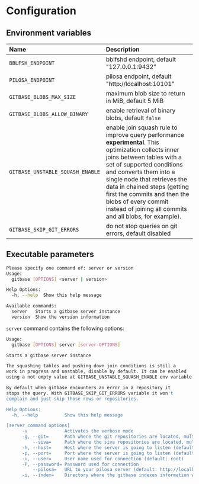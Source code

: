 # Configuration

## Environment variables

| Name                             | Description                                         |
|:---------------------------------|:----------------------------------------------------|
| `BBLFSH_ENDPOINT`                | bblfshd endpoint, default "127.0.0.1:9432"          |
| `PILOSA_ENDPOINT`                | pilosa endpoint, default "http://localhost:10101"   |
| `GITBASE_BLOBS_MAX_SIZE`         | maximum blob size to return in MiB, default 5 MiB   |
| `GITBASE_BLOBS_ALLOW_BINARY`     | enable retrieval of binary blobs, default `false`   |
| `GITBASE_UNSTABLE_SQUASH_ENABLE` | enable join squash rule to improve query performance **experimental**. This optimization collects inner joins between tables with a set of supported conditions and converts them into a single node that retrieves the data in chained steps (getting first the commits and then the blobs of every commit instead of joining all commits and all blobs, for example).|
| `GITBASE_SKIP_GIT_ERRORS`        | do not stop queries on git errors, default disabled |

## Executable parameters

```bash
Please specify one command of: server or version
Usage:
  gitbase [OPTIONS] <server | version>

Help Options:
  -h, --help  Show this help message

Available commands:
  server   Starts a gitbase server instance
  version  Show the version information
```

`server` command contains the following options:

```bash
Usage:
  gitbase [OPTIONS] server [server-OPTIONS]

Starts a gitbase server instance

The squashing tables and pushing down join conditions is still a
work in progress and unstable, disable by default. It can be enabled
using a not empty value at GITBASE_UNSTABLE_SQUASH_ENABLE env variable.

By default when gitbase encounters an error in a repository it
stops the query. With GITBASE_SKIP_GIT_ERRORS variable it won't
complain and just skip those rows or repositories.

Help Options:
  -h, --help          Show this help message

[server command options]
      -v              Activates the verbose mode
      -g, --git=      Path where the git repositories are located, multiple directories can be defined. Accepts globs.
          --siva=     Path where the siva repositories are located, multiple directories can be defined. Accepts globs.
      -h, --host=     Host where the server is going to listen (default: localhost)
      -p, --port=     Port where the server is going to listen (default: 3306)
      -u, --user=     User name used for connection (default: root)
      -P, --password= Password used for connection
          --pilosa=   URL to your pilosa server (default: http://localhost:10101)
      -i, --index=    Directory where the gitbase indexes information will be persisted. (default: /var/lib/gitbase/index)
```